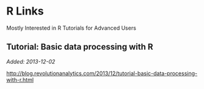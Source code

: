 # R Links
Mostly Interested in R Tutorials for Advanced Users

## Tutorial: Basic data processing with R
_Added: 2013-12-02_

<http://blog.revolutionanalytics.com/2013/12/tutorial-basic-data-processing-with-r.html>


